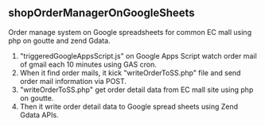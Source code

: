 ## shopOrderManagerOnGoogleSheets
Order manage system on Google spreadsheets for common EC mall using php on goutte and zend Gdata.

1. "triggeredGoogleAppsScript.js" on Google Apps Script watch order mail of gmail each 10 minutes using GAS cron.
2. When it find order mails, it kick "writeOrderToSS.php" file and send order mail information via POST.
3. "writeOrderToSS.php" get order detail data from EC mall site using php on goutte.
4. Then it write order detail data to Google spread sheets using Zend Gdata APIs.
